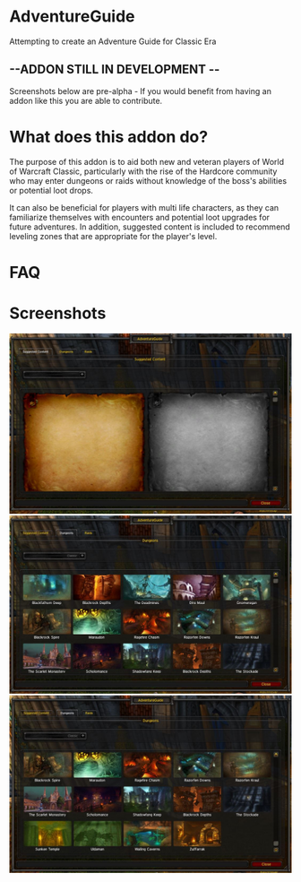 # AdventureGuide
Attempting to create an Adventure Guide for Classic Era

## --ADDON STILL IN DEVELOPMENT -- 
Screenshots below are pre-alpha - If you would benefit from having an addon like this you are able to contribute.

# What does this addon do?
The purpose of this addon is to aid both new and veteran players of World of Warcraft Classic, particularly with the rise of the Hardcore community who may enter dungeons or raids without knowledge of the boss's abilities or potential loot drops. 

It can also be beneficial for players with multi life characters, as they can familiarize themselves with encounters and potential loot upgrades for future adventures. In addition, suggested content is included to recommend leveling zones that are appropriate for the player's level.

# FAQ

# Screenshots

![Suggested Content](Media/Screenshots/ss_sc1.JPG)
![Dungeons](Media/Screenshots/ss_d1.JPG)
![Dungeons](Media/Screenshots/ss_d2.JPG)
<!-- ![DungeonBfd](Media/Screenshots/scs3.JPG)
![BfdBoss](Media/Screenshots/scs4.JPG) -->